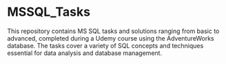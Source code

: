 # MSSQL_Tasks
This repository contains MS SQL tasks and solutions ranging from basic to advanced, completed during a Udemy course using the AdventureWorks database. The tasks cover a variety of SQL concepts and techniques essential for data analysis and database management.
